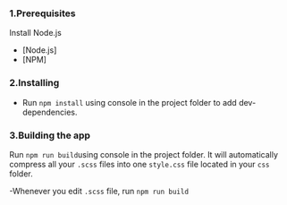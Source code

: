 

### 1.Prerequisites
Install Node.js
* [Node.js]
* [NPM]

### 2.Installing

- Run `npm install` using console in the project folder to add dev-dependencies.

### 3.Building the app

Run `npm run build`using console in the project folder. It will automatically compress all your `.scss` files into one `style.css` file located in your `css` folder.

-Whenever you edit `.scss` file, run `npm run build`



